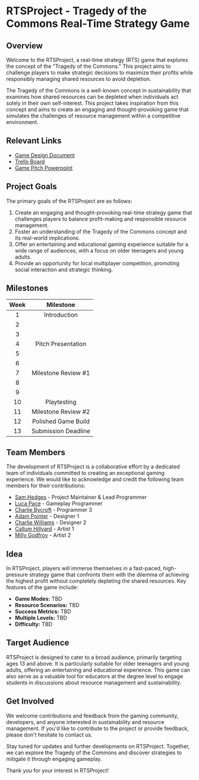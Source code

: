 # RTSProject - Tragedy of the Commons Real-Time Strategy Game
## Overview

Welcome to the RTSProject, a real-time strategy (RTS) game that explores the concept of the "Tragedy of the Commons." This project aims to challenge players to make strategic decisions to maximize their profits while responsibly managing shared resources to avoid depletion.

The Tragedy of the Commons is a well-known concept in sustainability that examines how shared resources can be depleted when individuals act solely in their own self-interest. This project takes inspiration from this concept and aims to create an engaging and thought-provoking game that simulates the challenges of resource management within a competitive environment.

## Relevant Links
- [Game Design Document]()
- [Trello Board](https://trello.com/b/lCUDzgYS/rtsproject)
- [Game Pitch Powerpoint]()

## Project Goals
The primary goals of the RTSProject are as follows: 
1. Create an engaging and thought-provoking real-time strategy game that challenges players to balance profit-making and responsible resource management. 
2. Foster an understanding of the Tragedy of the Commons concept and its real-world implications. 
3. Offer an entertaining and educational gaming experience suitable for a wide range of audiences, with a focus on older teenagers and young adults. 
4. Provide an opportunity for local multiplayer competition, promoting social interaction and strategic thinking.

## Milestones
| Week |      Milestone      |
| :--: |      :-------:      |
| 1    |    Introduction     |
| 2    |                     |
| 3    |                     |
| 4    | Pitch Presentation  |
| 5    |                     |
| 6    |                     |
| 7    | Milestone Review #1 |
| 8    |                     |
| 9    |                     |
| 10   |     Playtesting     |
| 11   | Milestone Review #2 |
| 12   | Polished Game Build |
| 13   | Submission Deadline |

## Team Members
The development of RTSProject is a collaborative effort by a dedicated team of individuals committed to creating an exceptional gaming experience. We would like to acknowledge and credit the following team members for their contributions:
- [Sam Hedges](https://sam-hedges.github.io/) - Project Maintainer & Lead Programmer
- [Luca Pace](https://github.com/Misdur) - Gameplay Programmer
- [Charlie Bycroft](https://github.com/soutpark02) - Programmer 3
- [Adam Pointer]() - Designer 1
- [Charlie Williams]() - Designer 2
- [Callum Hillyard]() - Artist 1
- [Milly Godfroy]() - Artist 2

## Idea
In RTSProject, players will immerse themselves in a fast-paced, high-pressure strategy game that confronts them with the dilemma of achieving the highest profit without completely depleting the shared resources. Key features of the game include: 
- **Game Modes:** TBD
- **Resource Scenarios:** TBD
- **Success Metrics:**  TBD 
- **Multiple Levels:** TBD
- **Difficulty:** TBD

## Target Audience
RTSProject is designed to cater to a broad audience, primarily targeting ages 13 and above. It is particularly suitable for older teenagers and young adults, offering an entertaining and educational experience. This game can also serve as a valuable tool for educators at the degree level to engage students in discussions about resource management and sustainability.

## Get Involved
We welcome contributions and feedback from the gaming community, developers, and anyone interested in sustainability and resource management. If you'd like to contribute to the project or provide feedback, please don't hesitate to contact us.

Stay tuned for updates and further developments on RTSProject. Together, we can explore the Tragedy of the Commons and discover strategies to mitigate it through engaging gameplay.

Thank you for your interest in RTSProject!

